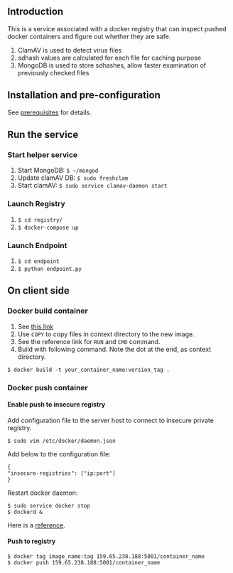 ## Introduction


This is a service associated with a docker registry that can inspect pushed docker containers and figure out whether they are safe.


1. ClamAV is used to detect virus files
2. sdhash values are calculated for each file for caching purpose
3. MongoDB is used to store sdhashes, allow faster examination of previously checked files 


## Installation and pre-configuration


See [prerequisites](./prerequisite.md) for details.


## Run the service


### Start helper service


1. Start MongoDB: `$ ~/mongod`
2. Update clamAV DB: `$ sudo freshclam`
3. Start clamAV: `$ sudo service clamav-daemon start`


### Launch Registry


1. `$ cd registry/`
2. `$ docker-compose up`


### Launch Endpoint


1. `$ cd endpoint`
2. `$ python endpoint.py`


## On client side


### Docker build container


1. See [this link](https://docs.docker.com/engine/reference/builder/#escape)  
2. Use `COPY` to copy files in context directory to the new image.  
3. See the reference link for `RUN` and `CMD` command.  
4. Build with following command. Note the dot at the end, as context directory.


```shell
$ docker build -t your_container_name:version_tag .
```

### Docker push container


#### Enable push to insecure registry  


Add configuration file to the server host to connect to insecure private registry.  


```shell
$ sudo vim /etc/docker/daemon.json
```


Add below to the configuration file:


```
{
"insecure-registries": ["ip:port"]
}
```


Restart docker daemon:


```shell
$ sudo service docker stop
$ dockerd &
```

Here is a [reference](https://github.com/docker/distribution/issues/1874).


#### Push to registry


```shell
$ docker tag image_name:tag 159.65.238.188:5001/container_name
$ docker push 159.65.238.188:5001/container_name
```

